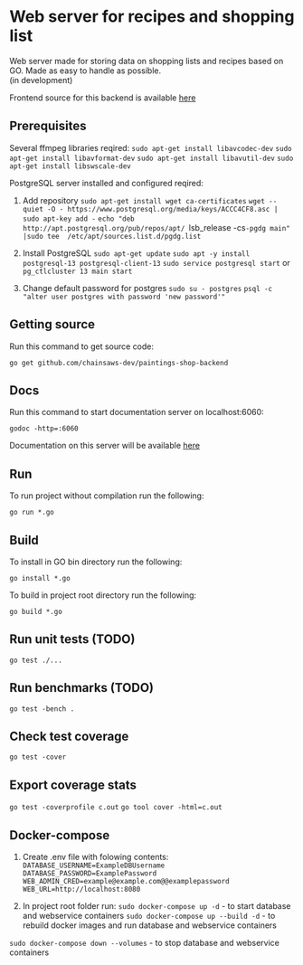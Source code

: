 # Web server for recipes and shopping list
Web server made for storing data on shopping lists and recipes based on GO.
Made as easy to handle as possible.  
(in development)

Frontend source for this backend is available [here](https://github.com/chainsaws-dev/paintings-shop)

## Prerequisites
Several ffmpeg libraries reqired:
`sudo apt-get install libavcodec-dev`
`sudo apt-get install libavformat-dev`
`sudo apt-get install libavutil-dev`
`sudo apt-get install libswscale-dev`

PostgreSQL server installed and configured reqired:

1. Add repository
`sudo apt-get install wget ca-certificates`
`wget --quiet -O - https://www.postgresql.org/media/keys/ACCC4CF8.asc | sudo apt-key add -`
`echo "deb http://apt.postgresql.org/pub/repos/apt/ `lsb_release -cs`-pgdg main" |sudo tee  /etc/apt/sources.list.d/pgdg.list`

2. Install PostgreSQL
`sudo apt-get update`
`sudo apt -y install postgresql-13 postgresql-client-13`
`sudo service postgresql start` or `pg_ctlcluster 13 main start`

3. Change default password for postgres 
`sudo su - postgres`
`psql -c "alter user postgres with password 'new password'"`

## Getting source
Run this command to get source code:

`go get github.com/chainsaws-dev/paintings-shop-backend`

## Docs
Run this command to start documentation server on localhost:6060:

`godoc -http=:6060` 

Documentation on this server will be available [here](http://localhost:6060/pkg/paintings-shop/)

## Run
To run project without compilation run the following:

`go run *.go`

## Build
To install in GO bin directory run the following:

`go install *.go`

To build in project root directory run the following:

`go build *.go`

## Run unit tests (TODO)
`go test ./...`

## Run benchmarks (TODO)
`go test -bench .`

## Check test coverage 
`go test -cover`

## Export coverage stats
`go test -coverprofile c.out`
`go tool cover -html=c.out`


## Docker-compose

1. Create .env file with folowing contents:
`DATABASE_USERNAME=ExampleDBUsername
DATABASE_PASSWORD=ExamplePassword
WEB_ADMIN_CRED=example@example.com@@examplepassword
WEB_URL=http://localhost:8080`

2. In project root folder run:
`sudo docker-compose up -d` - to start database and webservice containers
`sudo docker-compose up --build -d` - to rebuild docker images and run database and webservice containers

`sudo docker-compose down --volumes` - to stop database and webservice containers



